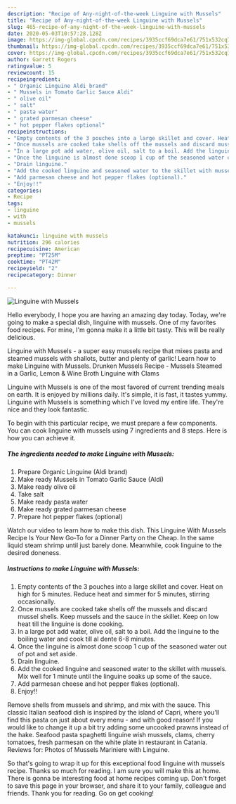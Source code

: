 ```yaml
---
description: "Recipe of Any-night-of-the-week Linguine with Mussels"
title: "Recipe of Any-night-of-the-week Linguine with Mussels"
slug: 465-recipe-of-any-night-of-the-week-linguine-with-mussels
date: 2020-05-03T10:57:28.128Z
image: https://img-global.cpcdn.com/recipes/3935ccf69dca7e61/751x532cq70/linguine-with-mussels-recipe-main-photo.jpg
thumbnail: https://img-global.cpcdn.com/recipes/3935ccf69dca7e61/751x532cq70/linguine-with-mussels-recipe-main-photo.jpg
cover: https://img-global.cpcdn.com/recipes/3935ccf69dca7e61/751x532cq70/linguine-with-mussels-recipe-main-photo.jpg
author: Garrett Rogers
ratingvalue: 5
reviewcount: 15
recipeingredient:
- " Organic Linguine Aldi brand"
- " Mussels in Tomato Garlic Sauce Aldi"
- " olive oil"
- " salt"
- " pasta water"
- " grated parmesan cheese"
- " hot pepper flakes optional"
recipeinstructions:
- "Empty contents of the 3 pouches into a large skillet and cover. Heat on high for 5 minutes. Reduce heat and simmer for 5 minutes, stirring occasionally."
- "Once mussels are cooked take shells off the mussels and discard mussel shells. Keep mussels and the sauce in the skillet. Keep on low heat till the linguine is done cooking."
- "In a large pot add water, olive oil, salt to a boil. Add the linguine to the boiling water and cook till al dente 6-8 minutes."
- "Once the linguine is almost done scoop 1 cup of the seasoned water out of pot and set aside."
- "Drain linguine."
- "Add the cooked linguine and seasoned water to the skillet with mussels. Mix well for 1 minute until the linguine soaks up some of the sauce."
- "Add parmesan cheese and hot pepper flakes (optional)."
- "Enjoy!!"
categories:
- Recipe
tags:
- linguine
- with
- mussels

katakunci: linguine with mussels 
nutrition: 296 calories
recipecuisine: American
preptime: "PT25M"
cooktime: "PT42M"
recipeyield: "2"
recipecategory: Dinner

---
```



![Linguine with Mussels](https://img-global.cpcdn.com/recipes/3935ccf69dca7e61/751x532cq70/linguine-with-mussels-recipe-main-photo.jpg)

Hello everybody, I hope you are having an amazing day today. Today, we're going to make a special dish, linguine with mussels. One of my favorites food recipes. For mine, I'm gonna make it a little bit tasty. This will be really delicious.

Linguine with Mussels - a super easy mussels recipe that mixes pasta and steamed mussels with shallots, butter and plenty of garlic! Learn how to make Linguine with Mussels. Drunken Mussels Recipe - Mussels Steamed in a Garlic, Lemon &amp; Wine Broth Linguine with Clams

Linguine with Mussels is one of the most favored of current trending meals on earth. It is enjoyed by millions daily. It's simple, it is fast, it tastes yummy. Linguine with Mussels is something which I've loved my entire life. They're nice and they look fantastic.


To begin with this particular recipe, we must prepare a few components. You can cook linguine with mussels using 7 ingredients and 8 steps. Here is how you can achieve it.

<!--inarticleads1-->

##### The ingredients needed to make Linguine with Mussels:

1. Prepare  Organic Linguine (Aldi brand)
1. Make ready  Mussels in Tomato Garlic Sauce (Aldi)
1. Make ready  olive oil
1. Take  salt
1. Make ready  pasta water
1. Make ready  grated parmesan cheese
1. Prepare  hot pepper flakes (optional)


Watch our video to learn how to make this dish. This Linguine With Mussels Recipe Is Your New Go-To for a Dinner Party on the Cheap. In the same liquid steam shrimp until just barely done. Meanwhile, cook linguine to the desired doneness. 

<!--inarticleads2-->

##### Instructions to make Linguine with Mussels:

1. Empty contents of the 3 pouches into a large skillet and cover. Heat on high for 5 minutes. Reduce heat and simmer for 5 minutes, stirring occasionally.
1. Once mussels are cooked take shells off the mussels and discard mussel shells. Keep mussels and the sauce in the skillet. Keep on low heat till the linguine is done cooking.
1. In a large pot add water, olive oil, salt to a boil. Add the linguine to the boiling water and cook till al dente 6-8 minutes.
1. Once the linguine is almost done scoop 1 cup of the seasoned water out of pot and set aside.
1. Drain linguine.
1. Add the cooked linguine and seasoned water to the skillet with mussels. Mix well for 1 minute until the linguine soaks up some of the sauce.
1. Add parmesan cheese and hot pepper flakes (optional).
1. Enjoy!!


Remove shells from mussels and shrimp, and mix with the sauce. This classic Italian seafood dish is inspired by the island of Capri, where you&#39;ll find this pasta on just about every menu - and with good reason! If you would like to change it up a bit try adding some uncooked prawns instead of the hake. Seafood pasta spaghetti linguine wish mussels, clams, cherry tomatoes, fresh parmesan on the white plate in restaurant in Catania. Reviews for: Photos of Mussels Mariniere with Linguine. 

So that's going to wrap it up for this exceptional food linguine with mussels recipe. Thanks so much for reading. I am sure you will make this at home. There is gonna be interesting food at home recipes coming up. Don't forget to save this page in your browser, and share it to your family, colleague and friends. Thank you for reading. Go on get cooking!
